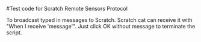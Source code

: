 #Test code for Scratch Remote Sensors Protocol

To broadcast typed in messages to Scratch.
Scratch cat can receive it with "When I receive 'message'".
Just click OK without message to terminate the script.
